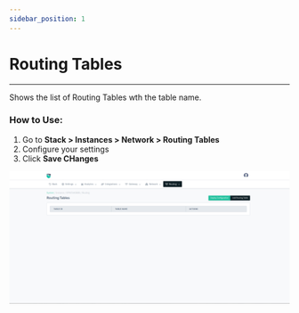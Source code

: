 ```yaml
---
sidebar_position: 1
---
```


# Routing Tables

---

Shows the list of Routing Tables wth the table name.

### How to Use:

1. Go to **Stack > Instances  > Network > Routing Tables**
2. Configure your settings
3. Click **Save CHanges**

![Routing Tables](/img/platform/v8/docs/routingTables.png)
